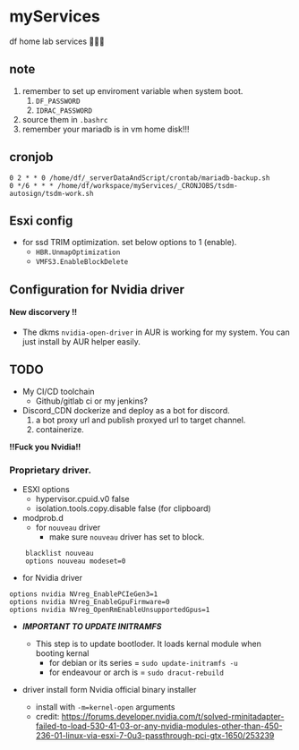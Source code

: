 # myServices
df home lab services 👊😎💥

## note
1. remember to set up enviroment variable when system boot.
   1.  `DF_PASSWORD`
   2.  `IDRAC_PASSWORD`
2. source them in `.bashrc`
3. remember your mariadb is in vm home disk!!!

## cronjob
```
0 2 * * 0 /home/df/_serverDataAndScript/crontab/mariadb-backup.sh
0 */6 * * * /home/df/workspace/myServices/_CRONJOBS/tsdm-autosign/tsdm-work.sh
```

## Esxi config
+ for ssd TRIM optimization. set below options to 1 (enable).
  + `HBR.UnmapOptimization`
  + `VMFS3.EnableBlockDelete`

## Configuration for Nvidia driver

#### New discorvery !!
+ The dkms `nvidia-open-driver` in AUR is working for my system. You can just install by AUR helper easily.


## TODO
+ My CI/CD toolchain  
  + Github/gitlab ci or my jenkins?
+ Discord_CDN dockerize and deploy as a bot for discord.
  1. a bot proxy url and publish proxyed url to target channel.
  2. containerize.


**!!Fuck you Nvidia!!**
### Proprietary driver.
+ ESXI options
  + hypervisor.cpuid.v0 false
  + isolation.tools.copy.disable false   (for clipboard)
+ modprob.d 
  + for `nouveau` driver
    + make sure `nouveau` driver has set to block.
```
    blacklist nouveau
    options nouveau modeset=0
```
  + for Nvidia driver 
```
options nvidia NVreg_EnablePCIeGen3=1
options nvidia NVreg_EnableGpuFirmware=0
options nvidia NVreg_OpenRmEnableUnsupportedGpus=1
```
+ ***IMPORTANT TO UPDATE INITRAMFS***
  + This step is to update bootloder. It loads kernal module when booting kernal
    + for debian or its series = `sudo update-initramfs -u`
    + for endeavour or arch is = `sudo dracut-rebuild`

+ driver install form Nvidia official binary installer
  + install with `-m=kernel-open` arguments
  + credit: https://forums.developer.nvidia.com/t/solved-rminitadapter-failed-to-load-530-41-03-or-any-nvidia-modules-other-than-450-236-01-linux-via-esxi-7-0u3-passthrough-pci-gtx-1650/253239
